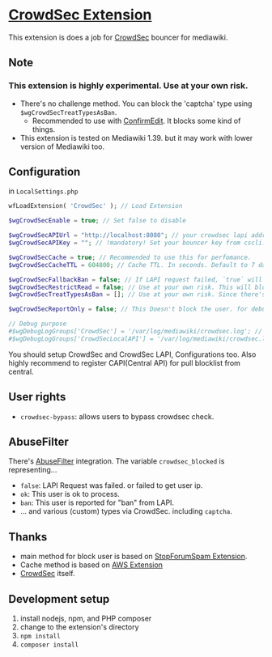 # [CrowdSec Extension](https://www.mediawiki.org/wiki/Extension:CrowdSec)
This extension is does a job for [CrowdSec](https://crowdsec.net) bouncer for mediawiki.

## Note
### **This extension is highly experimental. Use at your own risk.**
 * There's no challenge method. You can block the 'captcha' type using `$wgCrowdSecTreatTypesAsBan`.
    - Recommended to use with [ConfirmEdit](https://www.mediawiki.org/wiki/Extension:ConfirmEdit). It blocks some kind of things.
 * This extension is tested on Mediawiki 1.39. but it may work with lower version of Mediawiki too.

## Configuration 
in `LocalSettings.php`
```php
wfLoadExtension( 'CrowdSec' ); // Load Extension

$wgCrowdSecEnable = true; // Set false to disable

$wgCrowdSecAPIUrl = "http://localhost:8080"; // your crowdsec lapi address
$wgCrowdSecAPIKey = ""; // !mandatory! Set your bouncer key from cscli. eg. `cscli bouncers add mediawiki-bouncer`

$wgCrowdSecCache = true; // Recommended to use this for perfomance.
$wgCrowdSecCacheTTL = 604800; // Cache TTL. In seconds. Default to 7 days but it's nice to set 2 hours if can handle it. (2 hours is default CAPI pull interval)

$wgCrowdSecFallbackBan = false; // If LAPI request failed, `true` will block all user. Not recommended to set `true`.
$wgCrowdSecRestrictRead = false; // Use at your own risk. This will block the site at all who listed on CrowdSec
$wgCrowdSecTreatTypesAsBan = []; // Use at your own risk. Since there's no challenge integration, `captcha` will be passed too(Use ConfirmEdit instead). If you want to block `captcha` type user, then add `"captcha"` to this array.

$wgCrowdSecReportOnly = false; // This Doesn't block the user. for debug purpose.

// Debug purpose
#$wgDebugLogGroups['CrowdSec'] = '/var/log/mediawiki/crowdsec.log'; // Hooks
#$wgDebugLogGroups['CrowdSecLocalAPI'] = '/var/log/mediawiki/crowdsec.log'; // LAPIClient
```

You should setup CrowdSec and CrowdSec LAPI, Configurations too.
Also highly recommend to register CAPI(Central API) for pull blocklist from central.

## User rights
* `crowdsec-bypass`: allows users to bypass crowdsec check.

## AbuseFilter
There's [AbuseFilter](https://www.mediawiki.org/wiki/Extension:AbuseFilter) integration. The variable `crowdsec_blocked` is representing...
* `false`: LAPI Request was failed. or failed to get user ip.
* `ok`: This user is ok to process.
* `ban`: This user is reported for "ban" from LAPI.
* ... and various (custom) types via CrowdSec. including `captcha`.

## Thanks
* main method for block user is based on [StopForumSpam Extension](https://mediawiki.org/wiki/Extension:StopForumSpam).
* Cache method is based on [AWS Extension](https://github.com/edwardspec/mediawiki-aws-s3)
* [CrowdSec](https://crowdsec.net) itself.

## Development setup
1. install nodejs, npm, and PHP composer
2. change to the extension's directory
3. `npm install`
4. `composer install`
